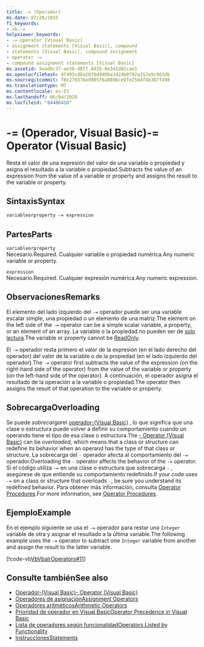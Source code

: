 ```yaml
---
title: -= (Operador)
ms.date: 07/20/2015
f1_keywords:
- vb.-=
helpviewer_keywords:
- -= operator [Visual Basic]
- assignment statements [Visual Basic], compound
- statements [Visual Basic], compound assignment
- operator -=
- compound assignment statements [Visual Basic]
ms.assetid: 5ead0c37-ae50-48f7-8435-8e341d81cae1
ms.openlocfilehash: 4f403cd8a28f8d9d0ba1d24b0792a352a9c961db
ms.sourcegitcommit: f8c270376ed905f6a8896ce0fe25b4f4b38ff498
ms.translationtype: MT
ms.contentlocale: es-ES
ms.lasthandoff: 06/04/2020
ms.locfileid: "84406410"
---
```

# <a name="--operator-visual-basic"></a><span data-ttu-id="27992-102">-= (Operador, Visual Basic)</span><span class="sxs-lookup"><span data-stu-id="27992-102">-= Operator (Visual Basic)</span></span>
<span data-ttu-id="27992-103">Resta el valor de una expresión del valor de una variable o propiedad y asigna el resultado a la variable o propiedad.</span><span class="sxs-lookup"><span data-stu-id="27992-103">Subtracts the value of an expression from the value of a variable or property and assigns the result to the variable or property.</span></span>  
  
## <a name="syntax"></a><span data-ttu-id="27992-104">Sintaxis</span><span class="sxs-lookup"><span data-stu-id="27992-104">Syntax</span></span>  
  
```vb  
variableorproperty -= expression  
```  
  
## <a name="parts"></a><span data-ttu-id="27992-105">Partes</span><span class="sxs-lookup"><span data-stu-id="27992-105">Parts</span></span>  
 `variableorproperty`  
 <span data-ttu-id="27992-106">Necesario.</span><span class="sxs-lookup"><span data-stu-id="27992-106">Required.</span></span> <span data-ttu-id="27992-107">Cualquier variable o propiedad numérica.</span><span class="sxs-lookup"><span data-stu-id="27992-107">Any numeric variable or property.</span></span>  
  
 `expression`  
 <span data-ttu-id="27992-108">Necesario.</span><span class="sxs-lookup"><span data-stu-id="27992-108">Required.</span></span> <span data-ttu-id="27992-109">Cualquier expresión numérica.</span><span class="sxs-lookup"><span data-stu-id="27992-109">Any numeric expression.</span></span>  
  
## <a name="remarks"></a><span data-ttu-id="27992-110">Observaciones</span><span class="sxs-lookup"><span data-stu-id="27992-110">Remarks</span></span>  
 <span data-ttu-id="27992-111">El elemento del lado izquierdo del `-=` operador puede ser una variable escalar simple, una propiedad o un elemento de una matriz.</span><span class="sxs-lookup"><span data-stu-id="27992-111">The element on the left side of the `-=` operator can be a simple scalar variable, a property, or an element of an array.</span></span> <span data-ttu-id="27992-112">La variable o la propiedad no pueden ser de [solo lectura](../modifiers/readonly.md).</span><span class="sxs-lookup"><span data-stu-id="27992-112">The variable or property cannot be [ReadOnly](../modifiers/readonly.md).</span></span>  
  
 <span data-ttu-id="27992-113">El `-=` operador resta primero el valor de la expresión (en el lado derecho del operador) del valor de la variable o de la propiedad (en el lado izquierdo del operador).</span><span class="sxs-lookup"><span data-stu-id="27992-113">The `-=` operator first subtracts the value of the expression (on the right-hand side of the operator) from the value of the variable or property (on the left-hand side of the operator).</span></span> <span data-ttu-id="27992-114">A continuación, el operador asigna el resultado de la operación a la variable o propiedad.</span><span class="sxs-lookup"><span data-stu-id="27992-114">The operator then assigns the result of that operation to the variable or property.</span></span>  
  
## <a name="overloading"></a><span data-ttu-id="27992-115">Sobrecarga</span><span class="sxs-lookup"><span data-stu-id="27992-115">Overloading</span></span>  
 <span data-ttu-id="27992-116">Se puede *sobrecargar*el [operador-(Visual Basic)](subtraction-operator.md) , lo que significa que una clase o estructura puede volver a definir su comportamiento cuando un operando tiene el tipo de esa clase o estructura.</span><span class="sxs-lookup"><span data-stu-id="27992-116">The [- Operator (Visual Basic)](subtraction-operator.md) can be *overloaded*, which means that a class or structure can redefine its behavior when an operand has the type of that class or structure.</span></span> <span data-ttu-id="27992-117">La sobrecarga del `-` operador afecta al comportamiento del `-=` operador.</span><span class="sxs-lookup"><span data-stu-id="27992-117">Overloading the `-` operator affects the behavior of the `-=` operator.</span></span> <span data-ttu-id="27992-118">Si el código utiliza `-=` en una clase o estructura que sobrecarga `-` , asegúrese de que entiende su comportamiento redefinido.</span><span class="sxs-lookup"><span data-stu-id="27992-118">If your code uses `-=` on a class or structure that overloads `-`, be sure you understand its redefined behavior.</span></span> <span data-ttu-id="27992-119">Para obtener más información, consulta [Operator Procedures](../../programming-guide/language-features/procedures/operator-procedures.md).</span><span class="sxs-lookup"><span data-stu-id="27992-119">For more information, see [Operator Procedures](../../programming-guide/language-features/procedures/operator-procedures.md).</span></span>  
  
## <a name="example"></a><span data-ttu-id="27992-120">Ejemplo</span><span class="sxs-lookup"><span data-stu-id="27992-120">Example</span></span>  
 <span data-ttu-id="27992-121">En el ejemplo siguiente se usa el `-=` operador para restar una `Integer` variable de otra y asignar el resultado a la última variable.</span><span class="sxs-lookup"><span data-stu-id="27992-121">The following example uses the `-=` operator to subtract one `Integer` variable from another and assign the result to the latter variable.</span></span>  
  
 [!code-vb[VbVbalrOperators#11](~/samples/snippets/visualbasic/VS_Snippets_VBCSharp/VbVbalrOperators/VB/Class1.vb#11)]  
  
## <a name="see-also"></a><span data-ttu-id="27992-122">Consulte también</span><span class="sxs-lookup"><span data-stu-id="27992-122">See also</span></span>

- [<span data-ttu-id="27992-123">Operador-(Visual Basic)</span><span class="sxs-lookup"><span data-stu-id="27992-123">- Operator (Visual Basic)</span></span>](subtraction-operator.md)
- [<span data-ttu-id="27992-124">Operadores de asignación</span><span class="sxs-lookup"><span data-stu-id="27992-124">Assignment Operators</span></span>](assignment-operators.md)
- [<span data-ttu-id="27992-125">Operadores aritméticos</span><span class="sxs-lookup"><span data-stu-id="27992-125">Arithmetic Operators</span></span>](arithmetic-operators.md)
- [<span data-ttu-id="27992-126">Prioridad de operador en Visual Basic</span><span class="sxs-lookup"><span data-stu-id="27992-126">Operator Precedence in Visual Basic</span></span>](operator-precedence.md)
- [<span data-ttu-id="27992-127">Lista de operadores según funcionalidad</span><span class="sxs-lookup"><span data-stu-id="27992-127">Operators Listed by Functionality</span></span>](operators-listed-by-functionality.md)
- [<span data-ttu-id="27992-128">Instrucciones</span><span class="sxs-lookup"><span data-stu-id="27992-128">Statements</span></span>](../../programming-guide/language-features/statements.md)

